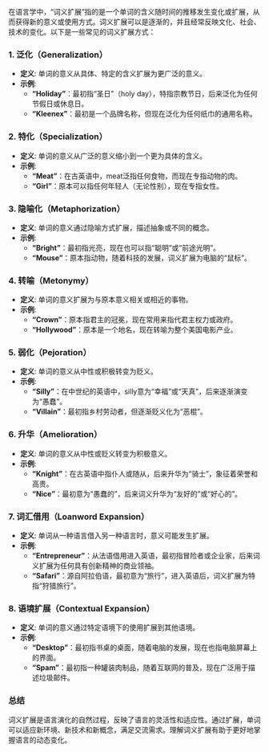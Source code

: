 在语言学中，“词义扩展”指的是一个单词的含义随时间的推移发生变化或扩展，从而获得新的意义或使用方式。词义扩展可以是逐渐的，并且经常反映文化、社会、技术的变化。以下是一些常见的词义扩展方式：

### 1. **泛化（Generalization）**
   - **定义**: 单词的意义从具体、特定的含义扩展为更广泛的意义。
   - **示例**: 
     - **“Holiday”**：最初指“圣日”（holy day），特指宗教节日，后来泛化为任何节假日或休息日。
     - **“Kleenex”**：最初是一个品牌名称，但现在泛化为任何纸巾的通用名称。

### 2. **特化（Specialization）**
   - **定义**: 单词的意义从广泛的意义缩小到一个更为具体的含义。
   - **示例**: 
     - **“Meat”**：在古英语中，meat泛指任何食物，而现在专指动物的肉。
     - **“Girl”**：原本可以指任何年轻人（无论性别），现在专指女性。

### 3. **隐喻化（Metaphorization）**
   - **定义**: 单词的意义通过隐喻方式扩展，描述抽象或不同的概念。
   - **示例**: 
     - **“Bright”**：最初指光亮，现在也可以指“聪明”或“前途光明”。
     - **“Mouse”**：原本指动物，随着科技的发展，词义扩展为电脑的“鼠标”。

### 4. **转喻（Metonymy）**
   - **定义**: 单词的意义扩展为与原本意义相关或相近的事物。
   - **示例**: 
     - **“Crown”**：原本指君主的冠冕，现在常用来指代君主权力或政府。
     - **“Hollywood”**：原本是一个地名，现在转喻为整个美国电影产业。

### 5. **弱化（Pejoration）**
   - **定义**: 单词的意义从中性或积极转变为贬义。
   - **示例**: 
     - **“Silly”**：在中世纪的英语中，silly意为“幸福”或“天真”，后来逐渐演变为“愚蠢”。
     - **“Villain”**：最初指乡村劳动者，但逐渐贬义化为“恶棍”。

### 6. **升华（Amelioration）**
   - **定义**: 单词的意义从中性或贬义转变为积极意义。
   - **示例**: 
     - **“Knight”**：在古英语中指仆人或随从，后来升华为“骑士”，象征着荣誉和高贵。
     - **“Nice”**：最初意为“愚蠢的”，后来词义升华为“友好的”或“好心的”。

### 7. **词汇借用（Loanword Expansion）**
   - **定义**: 单词从一种语言借入另一种语言时，意义可能发生扩展。
   - **示例**: 
     - **“Entrepreneur”**：从法语借用进入英语，最初指冒险者或企业家，后来词义扩展为任何具有创新精神的商业领袖。
     - **“Safari”**：源自阿拉伯语，最初意为“旅行”，进入英语后，词义扩展为特指“狩猎旅行”。

### 8. **语境扩展（Contextual Expansion）**
   - **定义**: 单词的意义通过特定语境下的使用扩展到其他语境。
   - **示例**: 
     - **“Desktop”**：最初指书桌的桌面，随着电脑的发展，现在也指电脑屏幕上的界面。
     - **“Spam”**：最初指一种罐装肉制品，随着互联网的普及，现在广泛用于描述垃圾邮件。

### 总结
词义扩展是语言演化的自然过程，反映了语言的灵活性和适应性。通过扩展，单词可以适应新环境、新技术和新概念，满足交流需求。理解词义扩展有助于更好地掌握语言的动态变化。
